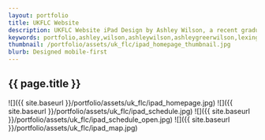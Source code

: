 ```yaml
---
layout: portfolio
title: UKFLC Website
description: UKFLC Website iPad Design by Ashley Wilson, a recent graduate of Carnegie-Mellon's Masters of HCI program.
keywords: portfolio,ashley,wilson,ashleywilson,ashleygreerwilson,lexington,kentucky,ky
thumbnail: /portfolio/assets/uk_flc/ipad_homepage_thumbnail.jpg
blurb: Designed mobile-first
---
```



## {{ page.title }}

![]({{ site.baseurl }}/portfolio/assets/uk_flc/ipad_homepage.jpg)
![]({{ site.baseurl }}/portfolio/assets/uk_flc/ipad_schedule.jpg)
![]({{ site.baseurl }}/portfolio/assets/uk_flc/ipad_schedule_open.jpg)
![]({{ site.baseurl }}/portfolio/assets/uk_flc/ipad_map.jpg)
